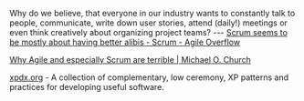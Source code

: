 <!-- njnmdoc:  title="Agile"  -->
Why do we believe, that everyone in our industry wants to constantly talk to people, communicate, write down user stories, attend (daily!) meetings or even think creatively about organizing project teams? --- [Scrum seems to be mostly about having better alibis - Scrum - Agile Overflow](http://agileoverflow.com/t/scrum-seems-to-be-mostly-about-having-better-alibis/47)

[Why Agile and especially Scrum are terrible | Michael O. Church](https://michaelochurch.wordpress.com/2015/06/06/why-agile-and-especially-scrum-are-terrible/)

[xpdx.org](https://xpdx.org) - A collection of complementary, low ceremony, XP patterns and practices for developing useful software.
